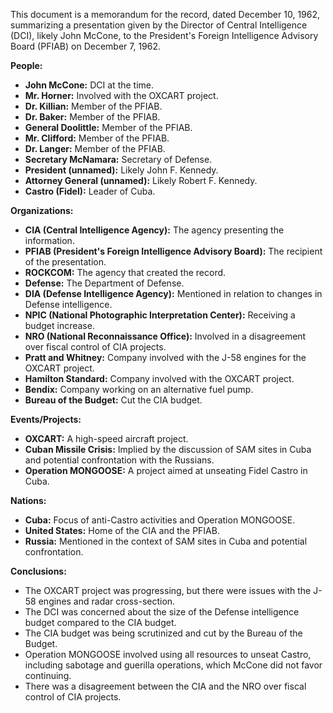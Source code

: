 This document is a memorandum for the record, dated December 10, 1962, summarizing a presentation given by the Director of Central Intelligence (DCI), likely John McCone, to the President's Foreign Intelligence Advisory Board (PFIAB) on December 7, 1962.

**People:**

*   **John McCone:** DCI at the time.
*   **Mr. Horner:** Involved with the OXCART project.
*   **Dr. Killian:** Member of the PFIAB.
*   **Dr. Baker:** Member of the PFIAB.
*   **General Doolittle:** Member of the PFIAB.
*   **Mr. Clifford:** Member of the PFIAB.
*   **Dr. Langer:** Member of the PFIAB.
*   **Secretary McNamara:** Secretary of Defense.
*   **President (unnamed):** Likely John F. Kennedy.
*   **Attorney General (unnamed):** Likely Robert F. Kennedy.
*   **Castro (Fidel):** Leader of Cuba.

**Organizations:**

*   **CIA (Central Intelligence Agency):** The agency presenting the information.
*   **PFIAB (President's Foreign Intelligence Advisory Board):** The recipient of the presentation.
*   **ROCKCOM:** The agency that created the record.
*   **Defense:** The Department of Defense.
*   **DIA (Defense Intelligence Agency):** Mentioned in relation to changes in Defense intelligence.
*   **NPIC (National Photographic Interpretation Center):** Receiving a budget increase.
*   **NRO (National Reconnaissance Office):** Involved in a disagreement over fiscal control of CIA projects.
*   **Pratt and Whitney:** Company involved with the J-58 engines for the OXCART project.
*   **Hamilton Standard:** Company involved with the OXCART project.
*   **Bendix:** Company working on an alternative fuel pump.
*   **Bureau of the Budget:** Cut the CIA budget.

**Events/Projects:**

*   **OXCART:** A high-speed aircraft project.
*   **Cuban Missile Crisis:** Implied by the discussion of SAM sites in Cuba and potential confrontation with the Russians.
*   **Operation MONGOOSE:** A project aimed at unseating Fidel Castro in Cuba.

**Nations:**

*   **Cuba:** Focus of anti-Castro activities and Operation MONGOOSE.
*   **United States:** Home of the CIA and the PFIAB.
*   **Russia:** Mentioned in the context of SAM sites in Cuba and potential confrontation.

**Conclusions:**

*   The OXCART project was progressing, but there were issues with the J-58 engines and radar cross-section.
*   The DCI was concerned about the size of the Defense intelligence budget compared to the CIA budget.
*   The CIA budget was being scrutinized and cut by the Bureau of the Budget.
*   Operation MONGOOSE involved using all resources to unseat Castro, including sabotage and guerilla operations, which McCone did not favor continuing.
*   There was a disagreement between the CIA and the NRO over fiscal control of CIA projects.
